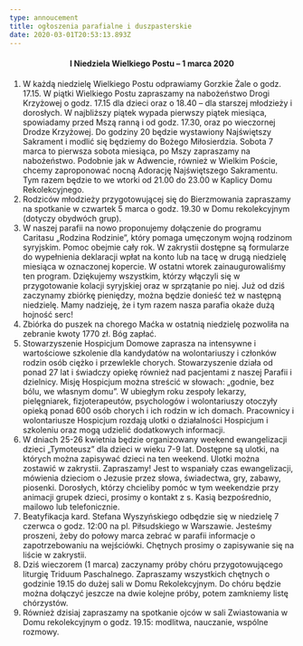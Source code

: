 ```yaml
---
type: annoucement
title: ogłoszenia parafialne i duszpasterskie
date: 2020-03-01T20:53:13.893Z
---
```


<h4 style="text-align:center;">I Niedziela Wielkiego Postu – 1 marca 2020</h4>

1. W każdą niedzielę Wielkiego Postu odprawiamy Gorzkie Żale o godz. 17.15. W piątki Wielkiego Postu zapraszamy na nabożeństwo Drogi Krzyżowej o godz. 17.15 dla dzieci oraz o 18.40 – dla starszej młodzieży i dorosłych. W najbliższy piątek wypada pierwszy piątek miesiąca, spowiadamy przed Mszą ranną i od godz. 17.30, oraz po wieczornej Drodze Krzyżowej. Do godziny 20 będzie wystawiony Najświętszy Sakrament i modlić się będziemy do Bożego Miłosierdzia. Sobota 7 marca to pierwsza sobota miesiąca, po Mszy zapraszamy na nabożeństwo. Podobnie jak w Adwencie, również w Wielkim Poście, chcemy zaproponować nocną Adorację Najświętszego Sakramentu. Tym razem będzie to we wtorki od 21.00 do 23.00 w Kaplicy Domu Rekolekcyjnego.
2. Rodziców młodzieży przygotowującej się do Bierzmowania zapraszamy na spotkanie w czwartek 5 marca o godz. 19.30 w Domu rekolekcyjnym (dotyczy obydwóch grup).
3. W naszej parafii na nowo proponujemy dołączenie do programu Caritasu „Rodzina Rodzinie”, który pomaga umęczonym wojną rodzinom syryjskim. Pomoc obejmie cały rok. W zakrystii dostępne są formularze do wypełnienia deklaracji wpłat na konto lub na tacę w drugą niedzielę miesiąca w oznaczonej kopercie. W ostatni wtorek zainaugurowaliśmy ten program. Dziękujemy wszystkim, którzy włączyli się w przygotowanie kolacji syryjskiej oraz w sprzątanie po niej. Już od dziś zaczynamy zbiórkę pieniędzy, można będzie donieść też w następną niedzielę. Mamy nadzieję, że i tym razem nasza parafia okaże dużą hojność serc!
4. Zbiórka do puszek na chorego Maćka w ostatnią niedzielę pozwoliła na zebranie kwoty 1770 zł. Bóg zapłać.
5. Stowarzyszenie Hospicjum Domowe zaprasza na intensywne i wartościowe szkolenie dla kandydatów na wolontariuszy i członków rodzin osób ciężko i przewlekle chorych. Stowarzyszenie działa od ponad 27 lat i świadczy opiekę również nad pacjentami z naszej Parafii i dzielnicy. Misję Hospicjum można streścić w słowach: „godnie, bez bólu, we własnym domu”. W ubiegłym roku zespoły lekarzy, pielęgniarek, fizjoterapeutów, psychologów i wolontariuszy otoczyły opieką ponad 600 osób chorych i ich rodzin w ich domach. Pracownicy i wolontariusze Hospicjum rozdają ulotki o działalności Hospicjum i szkoleniu oraz mogą udzielić dodatkowych informacji.
6. W dniach 25-26 kwietnia będzie organizowany weekend ewangelizacji dzieci „Tymoteusz” dla dzieci w wieku 7-9 lat. Dostępne są ulotki, na których można zapisywać dzieci na ten weekend. Ulotki można zostawić w zakrystii. Zapraszamy! Jest to wspaniały czas ewangelizacji, mówienia dzieciom o Jezusie przez słowa, świadectwa, gry, zabawy, piosenki. Dorosłych, którzy chcieliby pomóc w tym weekendzie przy animacji grupek dzieci, prosimy o kontakt z s. Kasią bezpośrednio, mailowo lub telefonicznie.
7. Beatyfikacja kard. Stefana Wyszyńskiego odbędzie się w niedzielę 7 czerwca o godz. 12:00 na pl. Piłsudskiego w Warszawie. Jesteśmy proszeni, żeby do połowy marca zebrać w parafii informacje o zapotrzebowaniu na wejściówki. Chętnych prosimy o zapisywanie się na liście w zakrystii.
8. Dziś wieczorem (1 marca) zaczynamy próby chóru przygotowującego liturgię Triduum Paschalnego. Zapraszamy wszystkich chętnych o godzinie 19.15 do dużej sali w Domu Rekolekcyjnym. Do chóru będzie można dołączyć jeszcze na dwie kolejne próby, potem zamkniemy listę chórzystów.
9. Również dzisiaj zapraszamy na spotkanie ojców w sali Zwiastowania w Domu rekolekcyjnym o godz. 19.15: modlitwa, nauczanie, wspólne rozmowy.
